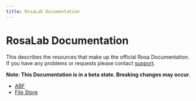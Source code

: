 ```yaml
---
title: RosaLab Documentation
---
```


# RosaLab Documentation

This describes the resources that make up the official Rosa Documentation. If you have any problems or requests please contact [support](https://abf.rosalinux.ru/contact).

**Note: This Documentation is in a beta state. Breaking changes may occur.**

* [ABF](http://abf-doc.rosalinux.ru/abf/)
* [File Store](http://abf-doc.rosalinux.ru/file_store/)